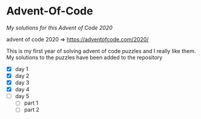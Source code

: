 # Advent-Of-Code
*My solutions for this Advent of Code 2020*

advent of code 2020 => https://adventofcode.com/2020/

This is my first year of solving advent of code puzzles
and I really like them. My solutions to the puzzles have been added
to the repository

- [X] day 1
- [X] day 2
- [X] day 3
- [X] day 4
- [ ] day 5
  - [ ] part 1
  - [ ] part 2
